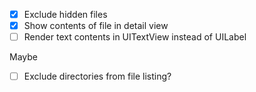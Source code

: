 - [x] Exclude hidden files
- [x] Show contents of file in detail view
- [ ] Render text contents in UITextView instead of UILabel

Maybe
- [ ] Exclude directories from file listing?
